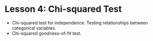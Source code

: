 # Lesson 4: Chi-squared Test

* Chi-squared test for independence: Testing relationships between categorical variables.
* Chi-squared goodness-of-fit test.
